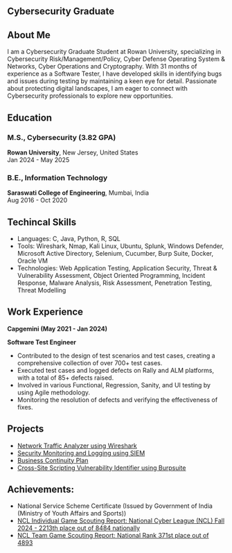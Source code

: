 
## Cybersecurity Graduate

## About Me
I am a Cybersecurity Graduate Student at Rowan University, specializing in Cybersecurity Risk/Management/Policy, Cyber Defense Operating System & Networks, Cyber Operations and Cryptography. With 31 months of experience as a Software Tester, I have developed skills in identifying bugs and issues during testing by maintaining a keen eye for detail. Passionate about protecting digital landscapes, I am eager to connect with Cybersecurity professionals to explore new opportunities.

## Education
### M.S., Cybersecurity (3.82 GPA)
**Rowan University**, New Jersey, United States  
Jan 2024 - May 2025

### B.E., Information Technology
**Saraswati College of Engineering**, Mumbai, India  
Aug 2016 - Oct 2020

## Techincal Skills
- Languages: C, Java, Python, R, SQL
- Tools: Wireshark, Nmap, Kali Linux, Ubuntu, Splunk, Windows Defender, Microsoft Active Directory, Selenium, Cucumber, Burp Suite, Docker, Oracle VM
- Technologies: Web Application Testing, Application Security, Threat & Vulnerability Assessment, Object Oriented Programming, Incident Response, Malware Analysis, Risk Assessment, Penetration Testing, Threat Modelling

## Work Experience
**Capgemini (May 2021 - Jan 2024)**

**Software Test Engineer**

- Contributed to the design of test scenarios and test cases, creating a comprehensive collection of over 700+ test cases.
- Executed test cases and logged defects on Rally and ALM platforms, with a total of 85+ defects raised.
- Involved in various Functional, Regression, Sanity, and UI testing by using Agile methodology.
- Monitoring the resolution of defects and verifying the effectiveness of fixes.


## Projects
- [Network Traffic Analyzer using Wireshark](https://dasalvi36.github.io/Wireshark/)
- [Security Monitoring and Logging using SIEM](https://dasalvi36.github.io/SIEM-Security-Information-and-Event-Management/)
- [Business Continuity Plan](https://github.com/Dasalvi36/Business-Continuity-Plan/raw/main/Business%20Continuity%20Plan.docx)
- [Cross-Site Scripting Vulnerability Identifier using Burpsuite](https://dasalvi36.github.io/Cross-Site-Scripting-Vulnerability-Identifier-using-Burpsuite/)

## Achievements:
- National Service Scheme Certificate (Issued by Government of India (Ministry of Youth Affairs and Sports))
- [NCL Individual Game Scouting Report: National Cyber League (NCL) Fall 2024 - 2213th place out of 8484 nationally](https://github.com/Dasalvi36/National-Cyber-League-Report/blob/main/Dhanashree%20Salvi%20-%20Cyber%20Skyline%20Report.pdf)
- [NCL Team Game Scouting Report: National Rank 371st place out of 4893](https://github.com/Dasalvi36/National-Cyber-League-Report/blob/main/TeamGame_Report_Dhanashree%20Salvi%20-%20Cyber%20Skyline%20Report.pdf)

